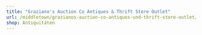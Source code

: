 ```yaml
---
title: "Graziano's Auction Co Antiques & Thrift Store Outlet"
url: /middletown/grazianos-auction-co-antiques-und-thrift-store-outlet/
shop: Antiquitäten
---
```

